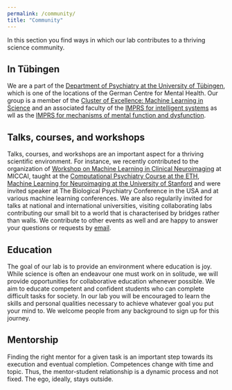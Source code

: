 ```yaml
---
permalink: /community/
title: "Community"
---
```

In this section you find ways in which our lab contributes to a thriving science community.

## In Tübingen
We are a part of the [Department of Psychiatry at the University of Tübingen](https://www.medizin.uni-tuebingen.de/en-de/das-klinikum/einrichtungen/kliniken/psychiatrie-und-psychotherapie), which is one of the locations of the German Centre for Mental Health. Our group is a member of the [Cluster of Excellence: Machine Learning in Science](https://uni-tuebingen.de/en/research/core-research/cluster-of-excellence-machine-learning/home/) and an associated faculty of the [IMPRS for intelligent systems](https://imprs.is.mpg.de/faculty) as wll as the [IMPRS for mechanisms of mental function and dysfunction](https://imprs-mmfd.tuebingen.mpg.de/3866/faculty).

## Talks, courses, and workshops
Talks, courses, and workshops are an important aspect for a thriving scientific environment. For instance, we recently contributed to the organization of [Workshop on Machine Learning in Clinical Neuroimaging](https://mlcnworkshop.github.io) at MICCAI, taught at the [Computational Psychiatry Course at the ETH](https://www.translationalneuromodeling.org/cpcourse/), [Machine Learning for Neuroimaging at the University of Stanford](https://web.stanford.edu/class/psyc221/) and were invited speaker at The Biological Psychiatry Conference in the USA and at various machine learning conferences. We are also regularily invited for talks at national and international universities, visiting collaborating labs contributing our small bit to a world that is characterised by bridges rather than walls. We contribute to other events as well and are happy to answer your questions or requests by [email](mailto:dr.thomas.wolfers@gmail.com).

## Education 
The goal of our lab is to provide an environment where education is joy. While science is often an endeavour one must work on in solitude, we will provide opportunities for collaborative education whenever possible. We aim to educate competent and confident students who can complete difficult tasks for society. In our lab you will be encouraged to learn the skills and personal qualities necessary to achieve whatever goal you put your mind to. We welcome people from any background to sign up for this journey.

## Mentorship
Finding the right mentor for a given task is an important step towards its execution and eventual completion. Competences change with time and topic. Thus, the mentor-student relationship is a dynamic process and not fixed. The ego, ideally, stays outside. 
